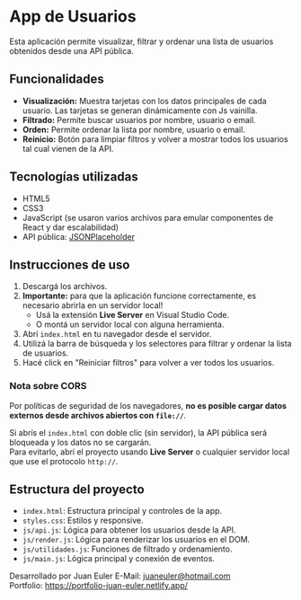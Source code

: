 # App de Usuarios

Esta aplicación permite visualizar, filtrar y ordenar una lista de usuarios obtenidos desde una API pública.

## Funcionalidades

- **Visualización:** Muestra tarjetas con los datos principales de cada usuario. Las tarjetas se generan dinámicamente con Js vainilla.
- **Filtrado:** Permite buscar usuarios por nombre, usuario o email.
- **Orden:** Permite ordenar la lista por nombre, usuario o email.
- **Reinicio:** Botón para limpiar filtros y volver a mostrar todos los usuarios tal cual vienen de la API.

## Tecnologías utilizadas

- HTML5
- CSS3
- JavaScript (se usaron varios archivos para emular componentes de React y dar escalabilidad)
- API pública: [JSONPlaceholder](https://jsonplaceholder.typicode.com/users)

## Instrucciones de uso

1. Descargá los archivos.
2. **Importante:** para que la aplicación funcione correctamente, es necesario abrirla en un servidor local!
   - Usá la extensión **Live Server** en Visual Studio Code.
   - O montá un servidor local con alguna herramienta.
3. Abrí `index.html` en tu navegador desde el servidor.
4. Utilizá la barra de búsqueda y los selectores para filtrar y ordenar la lista de usuarios.
5. Hacé click en "Reiniciar filtros" para volver a ver todos los usuarios.

### Nota sobre CORS

Por políticas de seguridad de los navegadores, **no es posible cargar datos externos desde archivos abiertos con `file://`**.

Si abrís el `index.html` con doble clic (sin servidor), la API pública será bloqueada y los datos no se cargarán.  
Para evitarlo, abrí el proyecto usando **Live Server** o cualquier servidor local que use el protocolo `http://`.

## Estructura del proyecto

- `index.html`: Estructura principal y controles de la app.
- `styles.css`: Estilos y responsive.
- `js/api.js`: Lógica para obtener los usuarios desde la API.
- `js/render.js`: Lógica para renderizar los usuarios en el DOM.
- `js/utilidades.js`: Funciones de filtrado y ordenamiento.
- `js/main.js`: Lógica principal y conexión de eventos.


Desarrollado por Juan Euler
E-Mail: juaneuler@hotmail.com  
Portfolio: https://portfolio-juan-euler.netlify.app/